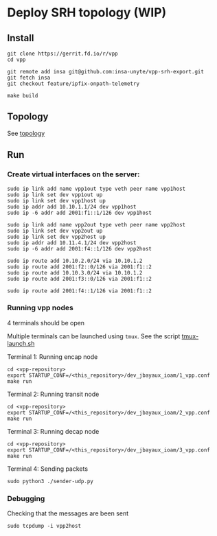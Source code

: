 
# Deploy SRH topology (WIP)
## Install
```shell
git clone https://gerrit.fd.io/r/vpp
cd vpp

git remote add insa git@github.com:insa-unyte/vpp-srh-export.git
git fetch insa
git checkout feature/ipfix-onpath-telemetry

make build
```

## Topology
See [topology](topology.md)

## Run

### Create virtual interfaces on the server:
```shell
sudo ip link add name vpp1out type veth peer name vpp1host
sudo ip link set dev vpp1out up
sudo ip link set dev vpp1host up
sudo ip addr add 10.10.1.1/24 dev vpp1host
sudo ip -6 addr add 2001:f1::1/126 dev vpp1host

sudo ip link add name vpp2out type veth peer name vpp2host
sudo ip link set dev vpp2out up
sudo ip link set dev vpp2host up
sudo ip addr add 10.11.4.1/24 dev vpp2host
sudo ip -6 addr add 2001:f4::1/126 dev vpp2host

sudo ip route add 10.10.2.0/24 via 10.10.1.2
sudo ip route add 2001:f2::0/126 via 2001:f1::2
sudo ip route add 10.10.3.0/24 via 10.10.1.2
sudo ip route add 2001:f3::0/126 via 2001:f1::2

sudo ip route add 2001:f4::1/126 via 2001:f1::2
```

### Running vpp nodes
4 terminals should be open

Multiple terminals can be launched using `tmux`. See the script [tmux-launch.sh](./tmux-launch.sh)

Terminal 1: Running encap node
```shell
cd <vpp-repository>
export STARTUP_CONF=/<this_repository>/dev_jbayaux_ioam/1_vpp.conf
make run
```

Terminal 2: Running transit node
```shell
cd <vpp-repository>
export STARTUP_CONF=/<this_repository>/dev_jbayaux_ioam/2_vpp.conf
make run
```

Terminal 3: Running decap node
```shell
cd <vpp-repository>
export STARTUP_CONF=/<this_repository>/dev_jbayaux_ioam/3_vpp.conf
make run
```

Terminal 4: Sending packets 
```shell
sudo python3 ./sender-udp.py
```

### Debugging

Checking that the messages are been sent
```shell
sudo tcpdump -i vpp2host
```
